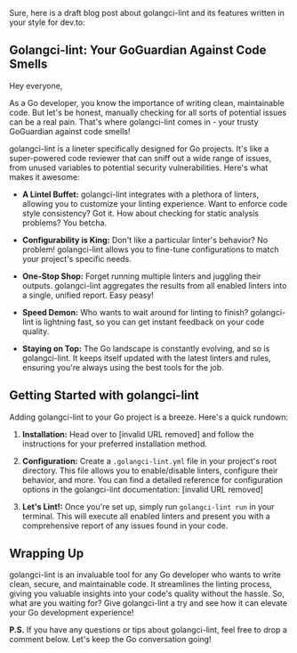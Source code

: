 Sure, here is a draft blog post about golangci-lint and its features written in your style for dev.to:

## Golangci-lint: Your GoGuardian Against Code Smells

Hey everyone,

As a Go developer, you know the importance of writing clean, maintainable code. But let's be honest, manually checking for all sorts of potential issues can be a real pain. That's where golangci-lint comes in - your trusty GoGuardian against code smells!

golangci-lint is a lineter specifically designed for Go projects. It's like a super-powered code reviewer that can sniff out a wide range of issues, from unused variables to potential security vulnerabilities. Here's what makes it awesome:

* **A Lintel Buffet:**  golangci-lint integrates with a plethora of linters, allowing you to customize your linting experience. Want to enforce code style consistency? Got it. How about checking for static analysis problems? You betcha.

* **Configurability is King:**  Don't like a particular linter's behavior? No problem! golangci-lint allows you to fine-tune configurations to match your project's specific needs.

* **One-Stop Shop:**  Forget running multiple linters and juggling their outputs. golangci-lint aggregates the results from all enabled linters into a single, unified report. Easy peasy!

* **Speed Demon:**  Who wants to wait around for linting to finish? golangci-lint is lightning fast, so you can get instant feedback on your code quality.

* **Staying on Top:**  The Go landscape is constantly evolving, and so is golangci-lint. It keeps itself updated with the latest linters and rules, ensuring you're always using the best tools for the job.

## Getting Started with golangci-lint

Adding golangci-lint to your Go project is a breeze. Here's a quick rundown:

1. **Installation:**  Head over to [invalid URL removed] and follow the instructions for your preferred installation method.

2. **Configuration:**  Create a `.golangci-lint.yml` file in your project's root directory. This file allows you to enable/disable linters, configure their behavior, and more. You can find a detailed reference for configuration options in the golangci-lint documentation: [invalid URL removed]

3. **Let's Lint!:**  Once you're set up, simply run `golangci-lint run` in your terminal. This will execute all enabled linters and present you with a comprehensive report of any issues found in your code.

##  Wrapping Up

golangci-lint is an invaluable tool for any Go developer who wants to write clean, secure, and maintainable code. It streamlines the linting process, giving you valuable insights into your code's quality without the hassle. So, what are you waiting for? Give golangci-lint a try and see how it can elevate your Go development experience!

**P.S.**  If you have any questions or tips about golangci-lint, feel free to drop a comment below. Let's keep the Go conversation going!
